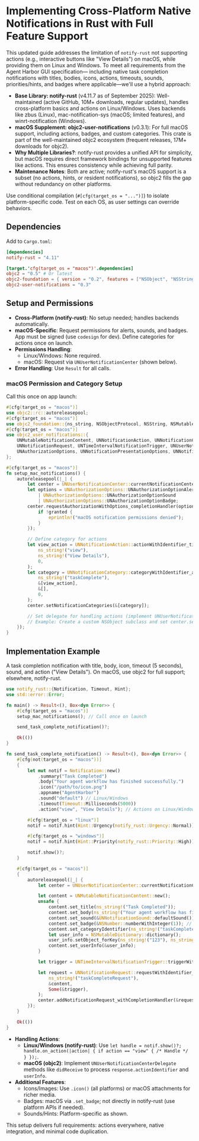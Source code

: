 # Implementing Cross-Platform Native Notifications in Rust with Full Feature Support

This updated guide addresses the limitation of `notify-rust` not supporting actions (e.g., interactive buttons like "View Details") on macOS, while providing them on Linux and Windows. To meet all requirements from the Agent Harbor GUI specification— including native task completion notifications with titles, bodies, icons, actions, timeouts, sounds, priorities/hints, and badges where applicable—we'll use a hybrid approach:

- **Base Library: notify-rust** (v4.11.7 as of September 2025): Well-maintained (active GitHub, 10M+ downloads, regular updates), handles cross-platform basics and actions on Linux/Windows. Uses backends like zbus (Linux), mac-notification-sys (macOS; limited features), and winrt-notification (Windows).
- **macOS Supplement: objc2-user-notifications** (v0.3.1): For full macOS support, including actions, badges, and custom categories. This crate is part of the well-maintained objc2 ecosystem (frequent releases, 17M+ downloads for objc2).
- **Why Multiple Libraries?**: notify-rust provides a unified API for simplicity, but macOS requires direct framework bindings for unsupported features like actions. This ensures consistency while achieving full parity.
- **Maintenance Notes**: Both are active; notify-rust's macOS support is a subset (no actions, hints, or resident notifications), so objc2 fills the gap without redundancy on other platforms.

Use conditional compilation (`#[cfg(target_os = "...")]`) to isolate platform-specific code. Test on each OS, as user settings can override behaviors.

## Dependencies

Add to `Cargo.toml`:

```toml
[dependencies]
notify-rust = "4.11"

[target.'cfg(target_os = "macos")'.dependencies]
objc2 = "0.5" # Or latest
objc2-foundation = { version = "0.2", features = ["NSObject", "NSString", "NSDictionary", "NSNumber"] }
objc2-user-notifications = "0.3"
```

## Setup and Permissions

- **Cross-Platform (notify-rust)**: No setup needed; handles backends automatically.
- **macOS-Specific**: Request permissions for alerts, sounds, and badges. App must be signed (use `codesign` for dev). Define categories for actions once on launch.
- **Permissions Handling**:
  - Linux/Windows: None required.
  - macOS: Request via `UNUserNotificationCenter` (shown below).
- **Error Handling**: Use `Result` for all calls.

### macOS Permission and Category Setup

Call this once on app launch:

```rust
#[cfg(target_os = "macos")]
use objc2::rc::autoreleasepool;
#[cfg(target_os = "macos")]
use objc2_foundation::{ns_string, NSObjectProtocol, NSString, NSMutableDictionary, NSNumber};
#[cfg(target_os = "macos")]
use objc2_user_notifications::{
    UNMutableNotificationContent, UNNotificationAction, UNNotificationCategory,
    UNNotificationRequest, UNTimeIntervalNotificationTrigger, UNUserNotificationCenter,
    UNAuthorizationOptions, UNNotificationPresentationOptions, UNNotificationSound,
};

#[cfg(target_os = "macos")]
fn setup_mac_notifications() {
    autoreleasepool(|_| {
        let center = UNUserNotificationCenter::currentNotificationCenter();
        let options = UNAuthorizationOptions::UNAuthorizationOptionAlert
            | UNAuthorizationOptions::UNAuthorizationOptionSound
            | UNAuthorizationOptions::UNAuthorizationOptionBadge;
        center.requestAuthorizationWithOptions_completionHandler(options, |granted, _err| {
            if !granted {
                eprintln!("macOS notification permissions denied");
            }
        });

        // Define category for actions
        let view_action = UNNotificationAction::actionWithIdentifier_title_options(
            ns_string!("view"),
            ns_string!("View Details"),
            0,
        );
        let category = UNNotificationCategory::categoryWithIdentifier_actions_intentIdentifiers_options(
            ns_string!("taskComplete"),
            &[view_action],
            &[],
            0,
        );
        center.setNotificationCategories(&[category]);

        // Set delegate for handling actions (implement UNUserNotificationCenterDelegate)
        // Example: Create a custom NSObject subclass and set center.set_delegate(&delegate);
    });
}
```

## Implementation Example

A task completion notification with title, body, icon, timeout (5 seconds), sound, and action ("View Details"). On macOS, use objc2 for full support; elsewhere, notify-rust.

```rust
use notify_rust::{Notification, Timeout, Hint};
use std::error::Error;

fn main() -> Result<(), Box<dyn Error>> {
    #[cfg(target_os = "macos")]
    setup_mac_notifications(); // Call once on launch

    send_task_complete_notification()?;

    Ok(())
}

fn send_task_complete_notification() -> Result<(), Box<dyn Error>> {
    #[cfg(not(target_os = "macos"))]
    {
        let mut notif = Notification::new()
            .summary("Task Completed")
            .body("Your agent workflow has finished successfully.")
            .icon("/path/to/icon.png")
            .appname("AgentHarbor")
            .sound("default") // Linux/Windows
            .timeout(Timeout::Milliseconds(5000))
            .action("view", "View Details"); // Actions on Linux/Windows

        #[cfg(target_os = "linux")]
        notif = notif.hint(Hint::Urgency(notify_rust::Urgency::Normal));

        #[cfg(target_os = "windows")]
        notif = notif.hint(Hint::Priority(notify_rust::Priority::High)); // If supported

        notif.show()?;
    }

    #[cfg(target_os = "macos")]
    {
        autoreleasepool(|_| {
            let center = UNUserNotificationCenter::currentNotificationCenter();

            let content = UNMutableNotificationContent::new();
            unsafe {
                content.set_title(ns_string!("Task Completed"));
                content.set_body(ns_string!("Your agent workflow has finished successfully."));
                content.set_sound(&UNNotificationSound::defaultSound());
                content.set_badge(&NSNumber::numberWithInteger(1)); // Badge
                content.set_categoryIdentifier(ns_string!("taskComplete")); // For actions
                let user_info = NSMutableDictionary::dictionary();
                user_info.setObject_forKey(ns_string!("123"), ns_string!("taskId"));
                content.set_userInfo(&user_info);
            }

            let trigger = UNTimeIntervalNotificationTrigger::triggerWithTimeInterval_repeats(1.0, false); // Immediate

            let request = UNNotificationRequest::requestWithIdentifier_content_trigger(
                ns_string!("taskCompleteRequest"),
                &content,
                Some(&trigger),
            );
            center.addNotificationRequest_withCompletionHandler(&request, |_err| {});
        });
    }

    Ok(())
}
```

- **Handling Actions**:
  - **Linux/Windows (notify-rust)**: Use `let handle = notif.show()?; handle.on_action(|action| { if action == "view" { /* Handle */ } });`.
  - **macOS (objc2)**: Implement `UNUserNotificationCenterDelegate` methods like `didReceive` to process `response.actionIdentifier` and `userInfo`.
- **Additional Features**:
  - Icons/Images: Use `.icon()` (all platforms) or macOS attachments for richer media.
  - Badges: macOS via `.set_badge`; not directly in notify-rust (use platform APIs if needed).
  - Sounds/Hints: Platform-specific as shown.

This setup delivers full requirements: actions everywhere, native integration, and minimal code duplication.
